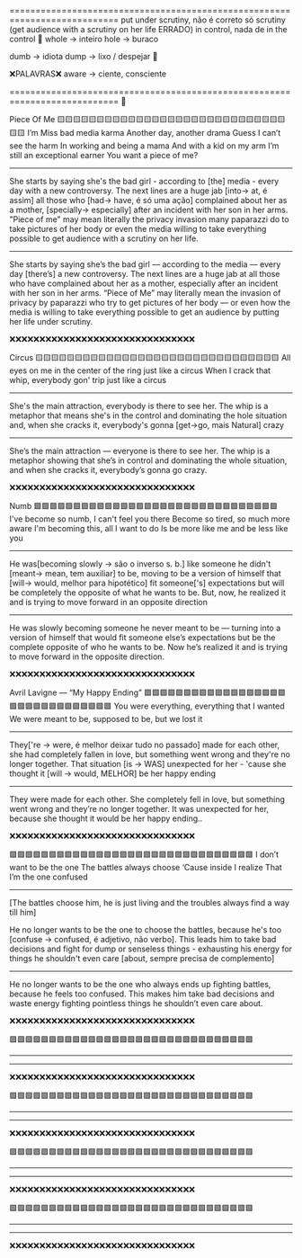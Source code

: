 ===========================================================================
put under scrutiny, não é correto só scrutiny (get audience with a scrutiny on her life ERRADO)
in control, nada de in the control
🔵
whole -> inteiro
hole -> buraco

dumb -> idiota
dump -> lixo / despejar
🔵

❌PALAVRAS❌
aware -> ciente, consciente

===========================================================================
🔵






Piece Of Me
🟨🟨🟨🟨🟨🟨🟨🟨🟨🟨🟨🟨🟨🟨🟨🟨🟨🟨🟨🟨🟨🟨🟨🟨🟨🟨🟨🟨🟨🟨🟨
I’m Miss bad media karma
Another day, another drama
Guess I can’t see the harm
In working and being a mama
And with a kid on my arm
I’m still an exceptional earner
You want a piece of me?

---------------------------------------------------------------------------

She starts by saying she's the bad girl - according to [the] media - every day with a new controversy. The next lines are a huge jab [into-> at, é assim] all those who [had-> have, é só uma ação] complained about her as a mother, [specially-> especially] after an incident with her son in her arms. "Piece of me" may mean literally the privacy invasion many paparazzi do to take pictures of her body or even the media willing to take everything possible to get audience with a scrutiny on her life. 

---------------------------------------------------------------------------
She starts by saying she’s the bad girl — according to the media — every day [there’s] a new controversy.
The next lines are a huge jab at all those who have complained about her as a mother, especially after an incident with her son in her arms.
“Piece of Me” may literally mean the invasion of privacy by paparazzi who try to get pictures of her body — or even how the media is willing to take everything possible to get an audience by putting her life under scrutiny.

❌❌❌❌❌❌❌❌❌❌❌❌❌❌❌❌❌❌❌❌❌❌❌❌❌❌❌❌❌❌❌






Circus
🟨🟨🟨🟨🟨🟨🟨🟨🟨🟨🟨🟨🟨🟨🟨🟨🟨🟨🟨🟨🟨🟨🟨🟨🟨🟨🟨🟨🟨🟨🟨
All eyes on me in the center of the ring just like a circus
When I crack that whip, everybody gon' trip just like a circus

---------------------------------------------------------------------------

She's the main attraction, everybody is there to see her. The whip is a metaphor that means she's in the control and dominating the hole situation and, when she cracks it, everybody's gonna [get->go, mais Natural] crazy

---------------------------------------------------------------------------
She’s the main attraction — everyone is there to see her. The whip is a metaphor showing that she’s in control and dominating the whole situation, and when she cracks it, everybody’s gonna go crazy.

❌❌❌❌❌❌❌❌❌❌❌❌❌❌❌❌❌❌❌❌❌❌❌❌❌❌❌❌❌❌❌






Numb
🟩🟩🟩🟩🟩🟩🟩🟩🟩🟩🟩🟩🟩🟩🟩🟩🟩🟩🟩🟩🟩🟩🟩🟩🟩🟩🟩🟩🟩🟩🟩
I've become so numb, I can't feel you there
Become so tired, so much more aware
I'm becoming this, all I want to do
Is be more like me and be less like you

---------------------------------------------------------------------------

He was[becoming slowly -> são o inverso s. b.] like someone he didn't [meant-> mean, tem auxiliar] to be, moving to be a version of himself that [will-> would, melhor para hipotético] fit someone['s] expectations but will be completely the opposite of what he wants to be. But, now, he realized it and is trying to move forward in an opposite direction

---------------------------------------------------------------------------
He was slowly becoming someone he never meant to be — turning into a version of himself that would fit someone else’s expectations but be the complete opposite of who he wants to be. Now he’s realized it and is trying to move forward in the opposite direction.

❌❌❌❌❌❌❌❌❌❌❌❌❌❌❌❌❌❌❌❌❌❌❌❌❌❌❌❌❌❌❌






 Avril Lavigne — “My Happy Ending”
🟩🟩🟩🟩🟩🟩🟩🟩🟩🟩🟩🟩🟩🟩🟩🟩🟩🟩🟩🟩🟩🟩🟩🟩🟩🟩🟩🟩🟩🟩🟩
You were everything, everything that I wanted 
We were meant to be, supposed to be, but we lost it

---------------------------------------------------------------------------

They['re -> were, é melhor deixar tudo no passado] made for each other, she had completely fallen in love, but something went wrong and they're no longer together. That situation [is -> WAS] unexpected for her - 'cause she thought it [will -> would, MELHOR] be her happy ending

---------------------------------------------------------------------------
They were made for each other. She completely fell in love, but something went wrong and they’re no longer together. It was unexpected for her, because she thought it would be her happy ending..

❌❌❌❌❌❌❌❌❌❌❌❌❌❌❌❌❌❌❌❌❌❌❌❌❌❌❌❌❌❌❌







🟩🟩🟩🟩🟩🟩🟩🟩🟩🟩🟩🟩🟩🟩🟩🟩🟩🟩🟩🟩🟩🟩🟩🟩🟩🟩🟩🟩🟩🟩🟩
I don’t want to be the one
The battles always choose
‘Cause inside I realize
That I’m the one confused

---------------------------------------------------------------------------

[The battles choose him, he is just living and the troubles always find a way till him]

He no longer wants to be the one to choose the battles, because he's too [confuse -> confused, é adjetivo, não verbo]. This leads him to take bad decisions and fight for dump or senseless things - exhausting his energy for things he shouldn't even care [about, sempre precisa de complemento]

---------------------------------------------------------------------------
He no longer wants to be the one who always ends up fighting battles, because he feels too confused. This makes him take bad decisions and waste energy fighting pointless things he shouldn’t even care about.

❌❌❌❌❌❌❌❌❌❌❌❌❌❌❌❌❌❌❌❌❌❌❌❌❌❌❌❌❌❌❌







🟩🟩🟩🟩🟩🟩🟩🟩🟩🟩🟩🟩🟩🟩🟩🟩🟩🟩🟩🟩🟩🟩🟩🟩🟩🟩🟩🟩🟩🟩🟩


---------------------------------------------------------------------------



---------------------------------------------------------------------------


❌❌❌❌❌❌❌❌❌❌❌❌❌❌❌❌❌❌❌❌❌❌❌❌❌❌❌❌❌❌❌







🟩🟩🟩🟩🟩🟩🟩🟩🟩🟩🟩🟩🟩🟩🟩🟩🟩🟩🟩🟩🟩🟩🟩🟩🟩🟩🟩🟩🟩🟩🟩


---------------------------------------------------------------------------



---------------------------------------------------------------------------


❌❌❌❌❌❌❌❌❌❌❌❌❌❌❌❌❌❌❌❌❌❌❌❌❌❌❌❌❌❌❌







🟩🟩🟩🟩🟩🟩🟩🟩🟩🟩🟩🟩🟩🟩🟩🟩🟩🟩🟩🟩🟩🟩🟩🟩🟩🟩🟩🟩🟩🟩🟩


---------------------------------------------------------------------------



---------------------------------------------------------------------------


❌❌❌❌❌❌❌❌❌❌❌❌❌❌❌❌❌❌❌❌❌❌❌❌❌❌❌❌❌❌❌







🟩🟩🟩🟩🟩🟩🟩🟩🟩🟩🟩🟩🟩🟩🟩🟩🟩🟩🟩🟩🟩🟩🟩🟩🟩🟩🟩🟩🟩🟩🟩


---------------------------------------------------------------------------



---------------------------------------------------------------------------


❌❌❌❌❌❌❌❌❌❌❌❌❌❌❌❌❌❌❌❌❌❌❌❌❌❌❌❌❌❌❌









